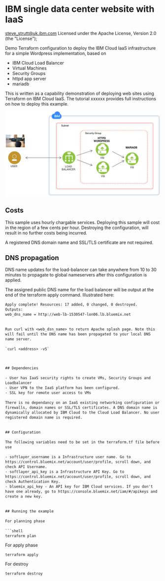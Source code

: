 # IBM single data center website with IaaS 

steve_strutt@uk.ibm.com
Licensed under the Apache License, Version 2.0 (the "License");

Demo Terraform configuration to deploy the IBM Cloud IaaS infrastructure for a simple Wordpress implementation, based on 
 - IBM Cloud Load Balancer
 - Virtual Machines
 - Security Groups
 - httpd app server
 - mariadb 

This is written as a capability demonstration of deploying web sites using Terraform on IBM Cloud IaaS. The tutorial xxxxxx provides full instructions on how to deploy this example.  

<p style="text-align: center;">
  <img src="images/WordpressCLB.png" alt="CLB single site" width="500"/>
</p>

## Costs

This sample uses hourly chargable services. Deploying this sample will cost in the region of a few cents per hour. Destroying the configuration, will result in no further costs being incurred. 

A registered DNS domain name and SSL/TLS certificate are not required. 


## DNS propagation

DNS name updates for the load-balancer can take anywhere from 10 to 30 minutes to propagate to global nameservers after this configuration is applied. 

The assigned public DNS name for the load balancer will be output at the end of the terraform apply command. Illustrated here:

```
Apply complete! Resources: 17 added, 0 changed, 0 destroyed.
Outputs:
web_dns_name = http://web-lb-1530547-lon06.lb.bluemix.net


Run curl with <web_dsn_name> to return Apache splash page. Note this will fail until the DNS name has been propagated to your local DNS name server. 

`curl <address> -vS` 

```
<!DOCTYPE html PUBLIC "-//W3C//DTD XHTML 1.1//EN" "http://www.w3.org/TR/xhtml11/DTD/xhtml11.dtd"><html><head>
<meta http-equiv="content-type" content="text/html; charset=UTF-8">
        <title>Apache HTTP Server Test Page powered by CentOS</title>
        <meta http-equiv="Content-Type" content="text/html; charset=UTF-8">

```


## Dependencies

- User has IaaS security rights to create VMs, Security Groups and Loadbalancer 
- User VPN to the IaaS platform has been configured.
- SSL key for remote user access to VMs

There is no dependancy on an IaaS existing networking configuration or firewalls, domain names or SSL/TLS certificates. A DNS domain name is dynamically allocated by IBM Cloud to the Cloud Load Balancer. No user registered domain name is required. 


## Configuration 

The following variables need to be set in the terraform.tf file before use

- softlayer_username is a Infrastructure user name. Go to https://control.bluemix.net/account/user/profile, scroll down, and check API Username.
- softlayer_api_key is a Infrastructure API Key. Go to https://control.bluemix.net/account/user/profile, scroll down, and check Authentication Key.
- bluemix_api_key - An API key for IBM Cloud services. If you don't have one already, go to https://console.bluemix.net/iam/#/apikeys and create a new key.


## Running the example

For planning phase

```shell
terraform plan
```

For apply phase

```shell
terraform apply
```

For destroy

```shell
terraform destroy
```